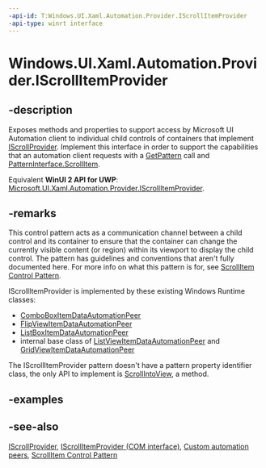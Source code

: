```yaml
---
-api-id: T:Windows.UI.Xaml.Automation.Provider.IScrollItemProvider
-api-type: winrt interface
---
```


<!-- Interface syntax.
public interface IScrollItemProvider : 
-->

# Windows.UI.Xaml.Automation.Provider.IScrollItemProvider

## -description
Exposes methods and properties to support access by Microsoft UI Automation client to individual child controls of containers that implement [IScrollProvider](iscrollprovider.md). Implement this interface in order to support the capabilities that an automation client requests with a [GetPattern](../windows.ui.xaml.automation.peers/automationpeer_getpattern_2046576749.md) call and [PatternInterface.ScrollItem](../windows.ui.xaml.automation.peers/patterninterface.md).

Equivalent **WinUI 2 API for UWP**: [Microsoft.UI.Xaml.Automation.Provider.IScrollItemProvider](/windows/winui/api/microsoft.ui.xaml.automation.provider.iscrollitemprovider).

## -remarks
This control pattern acts as a communication channel between a child control and its container to ensure that the container can change the currently visible content (or region) within its viewport to display the child control. The pattern has guidelines and conventions that aren't fully documented here. For more info on what this pattern is for, see [ScrollItem Control Pattern](/windows/desktop/WinAuto/uiauto-implementingscrollitem).

IScrollItemProvider is implemented by these existing Windows Runtime classes:
+ [ComboBoxItemDataAutomationPeer](../windows.ui.xaml.automation.peers/comboboxitemdataautomationpeer.md)
+ [FlipViewItemDataAutomationPeer](../windows.ui.xaml.automation.peers/flipviewitemdataautomationpeer.md)
+ [ListBoxItemDataAutomationPeer](../windows.ui.xaml.automation.peers/listboxitemdataautomationpeer.md)
+ internal base class of [ListViewItemDataAutomationPeer](../windows.ui.xaml.automation.peers/listviewitemdataautomationpeer.md) and [GridViewItemDataAutomationPeer](../windows.ui.xaml.automation.peers/gridviewitemdataautomationpeer.md)


The IScrollItemProvider pattern doesn't have a pattern property identifier class, the only API to implement is [ScrollIntoView](iscrollitemprovider_scrollintoview_1265805467.md), a method.

## -examples

## -see-also
[IScrollProvider](iscrollprovider.md), [IScrollItemProvider (COM interface)](/windows/desktop/api/uiautomationcore/nn-uiautomationcore-iscrollitemprovider), [Custom automation peers](/windows/uwp/accessibility/custom-automation-peers), [ScrollItem Control Pattern](/windows/desktop/WinAuto/uiauto-implementingscrollitem)
